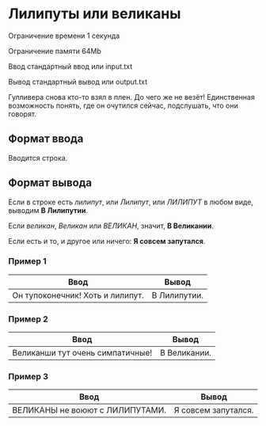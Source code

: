 # Лилипуты или великаны

Ограничение времени	1 секунда

Ограничение памяти	64Mb

Ввод	стандартный ввод или input.txt

Вывод	стандартный вывод или output.txt

Гулливера снова кто-то взял в плен. До чего же не везёт! 
Единственная возможность понять, где он очутился сейчас, подслушать, что они говорят.

## Формат ввода
Вводится строка.

## Формат вывода
Если в строке есть _лилипут_, или _Лилипут_, или _ЛИЛИПУТ_ в любом виде, выводим 
**В Лилипутии**.

Если _великан_, _Великан_ или _ВЕЛИКАН_, значит, **В Великании**.

Если есть и то, и другое или ничего: **Я совсем запутался**.

### Пример 1

| Ввод                             | Вывод        |
|----------------------------------|--------------|
| Он тупоконечник! Хоть и лилипут. | В Лилипутии. |

### Пример 2

| Ввод                             | Вывод        |
|----------------------------------|--------------|
| Великанши тут очень симпатичные! | В Великании. |

### Пример 3

| Ввод                            | Вывод               |
|---------------------------------|---------------------|
| ВЕЛИКАНЫ не воюют с ЛИЛИПУТАМИ. | Я совсем запутался. |

